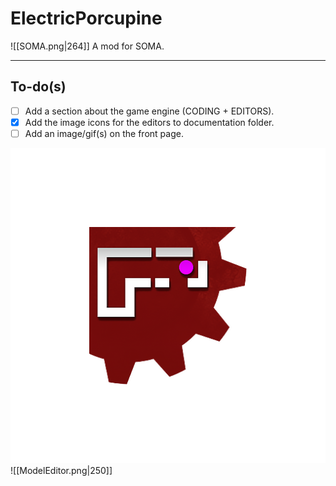 # ElectricPorcupine
![[SOMA.png|264]]
 A mod for SOMA.

---

## To-do(s)

- [ ] Add a section about the game engine (CODING + EDITORS).
- [x] Add the image icons for the editors to documentation folder.
- [ ] Add an image/gif(s) on the front page.

![LevelEditor|250](doc/icons/LevelEditor.png)
![[ModelEditor.png|250]]